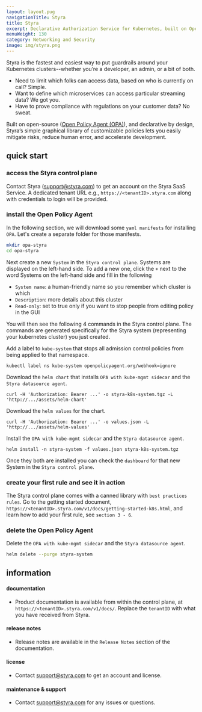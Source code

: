 ```yaml
---
layout: layout.pug
navigationTitle: Styra
title: Styra
excerpt: Declarative Authorization Service for Kubernetes, built on Open Policy Agent.
menuWeight: 130
category: Networking and Security
image: img/styra.png
---
```


Styra is the fastest and easiest way to put guardrails around your Kubernetes clusters--whether you’re a developer, an admin, or a bit of both.

* Need to limit which folks can access data, based on who is currently on call? Simple.
* Want to define which microservices can access particular streaming data? We got you.
* Have to prove compliance with regulations on your customer data? No sweat.

Built on open-source ([Open Policy Agent (OPA)](https://www.openpolicyagent.org/)), and declarative by design, Styra’s simple graphical library of customizable policies lets you easily mitigate risks, reduce human error, and accelerate development.


## quick start

### access the Styra control plane

Contact Styra (<support@styra.com>) to get an account on the Styra SaaS Service. A dedicated tenant URL e.g., `https://<tenantID>.styra.com` along with credentials to login will be provided.

### install the Open Policy Agent

In the following section, we will download some `yaml manifests` for installing `OPA`. Let's create a separate folder for those manifests.
```sh
mkdir opa-styra
cd opa-styra
```

Next create a new `System` in the `Styra control plane`. Systems are displayed on the left-hand side. To add a new one, click the `+` next to the word Systems on the left-hand side and fill in the following

* `System name`: a human-friendly name so you remember which cluster is which
* `Description`: more details about this cluster
* `Read-only`: set to true only if you want to stop people from editing policy in the GUI

You will then see the following 4 commands in the Styra control plane. The commands are generated specifically for the Styra system (representing your kubernetes cluster) you just created.

Add a label to `kube-system` that stops all admission control policies from being applied to that namespace.
```
kubectl label ns kube-system openpolicyagent.org/webhook=ignore
```

Download the `helm chart` that installs `OPA with kube-mgmt sidecar` and the `Styra datasource agent`.
```
curl -H 'Authorization: Bearer ...' -o styra-k8s-system.tgz -L 'http://.../assets/helm-chart'
```

Download the `helm values` for the chart.
```
curl -H 'Authorization: Bearer ...' -o values.json -L 'http://.../assets/helm-values'
```

Install the `OPA with kube-mgmt sidecar` and the `Styra datasource agent`.

```
helm install -n styra-system -f values.json styra-k8s-system.tgz
```

Once they both are installed you can check the `dashboard` for that new System in the `Styra control plane`.

### create your first rule and see it in action

The Styra control plane comes with a canned library with `best practices rules`. Go to the getting started document, `https://<tenantID>.styra.com/v1/docs/getting-started-k8s.html`, and learn how to add your first rule, see `section 3 - 6`.

### delete the Open Policy Agent

Delete the `OPA with kube-mgmt sidecar` and the `Styra datasource agent`.

```sh
helm delete --purge styra-system
```


## information

#### documentation

* Product documentation is available from within the control plane, at `https://<tenantID>.styra.com/v1/docs/`. Replace the `tenantID` with what you have received from Styra.

#### release notes

* Release notes are available in the `Release Notes` section of the documentation.

#### license

* Contact <support@styra.com> to get an account and license.

#### maintenance & support

* Contact <support@styra.com> for any issues or questions.
